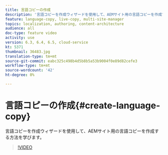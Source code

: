 ```yaml
---
title: 言語コピーの作成
description: '言語コピーを作成ウィザードを使用して、AEMサイト用の言語コピーを作成する方法を学びます。  '
feature: language-copy, live-copy, multi-site-manager
topics: localization, authoring, content-architecture
audience: all
doc-type: feature video
activity: use
version: 6.3, 6.4, 6.5, cloud-service
kt: 5371
thumbnail: 36483.jpg
translation-type: tm+mt
source-git-commit: eabc325c498b4d5b8b5a53b9004f0e89d82cefe3
workflow-type: tm+mt
source-wordcount: '42'
ht-degree: 0%

---
```



# 言語コピーの作成{#create-language-copy}

言語コピーを作成ウィザードを使用して、AEMサイト用の言語コピーを作成する方法を学びます。

>[!VIDEO](https://video.tv.adobe.com/v/36483?quality=12&learn=on)
